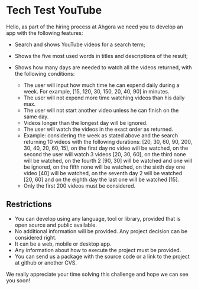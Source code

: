 # Tech Test YouTube

Hello, as part of the hiring process at Ahgora we need you to develop an app with the following features:

- Search and shows YouTube videos for a search term;
- Shows the five most used words in titles and descriptions of the result;
- Shows how many days are needed to watch all the vídeos returned, with the following conditions:

    - The user will input how much time he can expend daily during a week. For example, [15, 120, 30, 150, 20, 40, 90] in minutes.
    - The user will not expend more time watching videos than his daily max.
    - The user will not start another video unless he can finish on the same day.
    - Videos longer than the longest day will be ignored.
    - The user will watch the videos in the exact order as returned.
    - Example: considering the week as stated above and the search returning 10 videos with the following durations: [20, 30, 60, 90, 200, 30, 40, 20, 60, 15], on the first day no video will be watched, on the second the user will watch 3 videos [20, 30, 60], on the third none will be watched, on the fourth 2 [90, 30] will be watched and one will be ignored, on the fifth none will be watched, on the sixth day one video [40] will be watched, on the seventh day 2 will be watched [20, 60] and on the eighth day the last one will be watched [15].
    - Only the first 200 videos must be considered.

## Restrictions

- You can develop using any language, tool or library, provided that is open source and public available.
- No additional information will be provided. Any project decision can be considered right.
- It can be a web, mobile or desktop app.
- Any information about how to execute the project must be provided.
- You can send us a package with the source code or a link to the project at github or another CVS.

We really appreciate your time solving this challenge and hope we can see you soon!
